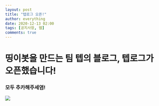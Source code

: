 ```yaml
---
layout: post
title: "텝로그 오픈!"
author: everything
date: 2020-12-13 02:00
tags: [공지사항, 웹]
comments: true
---
```

# 띵이봇을 만드는 팀 텝의 블로그, 텝로그가 오픈했습니다!
### 모두 추카해주세염!
<img src="https://raw.githubusercontent.com/TEAMTEB/teblog/master/assets/images/pc/logo.png">
